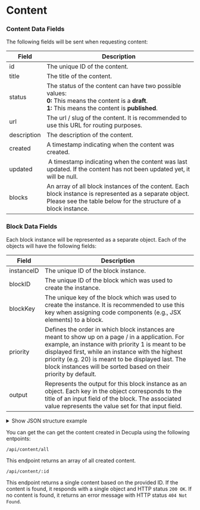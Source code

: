 # Content

### Content Data Fields
The following fields will be sent when requesting content:

| Field    | Description |
| -------- | ----------- |
| id       | The unique ID of the content. |
| title    | The title of the content. |
| status   | The status of the content can have two possible values:<br />**0:** This means the content is a **draft**.<br />**1:** This means the content is **published**. |
| url | The url / slug of the content. It is recommended to use this URL for routing purposes. |
| description | The description of the content. |
| created | A timestamp indicating when the content was created. |
| updated | A timestamp indicating when the content was last updated. If the content has not been updated yet, it will be null. |
| blocks | An array of all block instances of the content. Each block instance is represented as a separate object. Please see the table below for the structure of a block instance.

### Block Data Fields
Each block instance will be represented as a separate object. Each of the objects will have the following fields:

| Field    | Description |
| -------- | ----------- |
| instanceID | The unique ID of the block instance. |
| blockID | The unique ID of the block which was used to create the instance. |
| blockKey | The unique key of the block which was used to create the instance.  It is recommended to use this key when assigning code components (e.g., JSX elements) to a block.
| priority | Defines the order in which block instances are meant to show up on a page / in a application. For example, an instance with priority 1 is meant to be displayed first, while an instance with the highest priority (e.g. 20) is meant to be displayed last. The block instances will be sorted based on their priority by default.
| output | Represents the output for this block instance as an object. Each key in the object corresponds to the title of an input field of the block. The associated value represents the value set for that input field.

<details>
  <summary>Show JSON structure example</summary>

  ```json
{
	"id": 2,
	"title": "About",
	"status": 1,
    "url": "/about/",
    "description": "This is the About page",
    "created": 1738523040167,
    "updated": null,
	"blocks": [
		{
			"instanceID": 23,
			"blockID": 1,
			"blockKey": "text",
			"priority": 1,
			"output": {
				"headline": "About Us",
				"text": "Lorem ipsum"
			}
		},
		{
			"instanceID": 24,
			"blockID": 2,
			"blockKey": "image",
			"priority": 2,
			"output": {
				"file": "team.png",
				"alt-text": "Our Team"
			}
		},
		{
			"instanceID": 25,
			"blockID": 1,
			"blockKey": "text",
			"priority": 3,
			"output": {
				"headline": "Meet our team!",
				"text": "Lorem ipsum"
			}
		}
	]
}
  ```
</details>

You can get the can get the content created in Decupla using the following entpoints:

```
/api/content/all
```

This endpoint returns an array of all created content.

```
/api/content/:id
```

This endpoint returns a single content based on the provided ID. If the content is found, it responds with a single object and HTTP status `200 OK`. If no content is found, it returns an error message with HTTP status `404 Not Found`.
